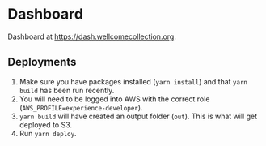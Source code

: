 # Dashboard
Dashboard at <https://dash.wellcomecollection.org>.


## Deployments
1. Make sure you have packages installed (`yarn install`) and that `yarn build` has been run recently.
2. You will need to be logged into AWS with the correct role (`AWS_PROFILE=experience-developer`).
3. `yarn build` will have created an output folder (`out`). This is what will get deployed to S3.
4. Run `yarn deploy`.